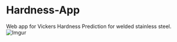 # Hardness-App
Web app for Vickers Hardness Prediction for welded stainless steel. 
![Imgur](https://imgur.com/xwhL9V9.png)
